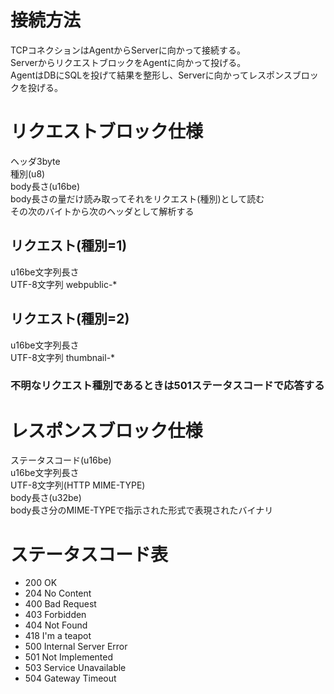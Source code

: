 # 接続方法
TCPコネクションはAgentからServerに向かって接続する。  
ServerからリクエストブロックをAgentに向かって投げる。  
AgentはDBにSQLを投げて結果を整形し、Serverに向かってレスポンスブロックを投げる。  

# リクエストブロック仕様
ヘッダ3byte  
種別(u8)  
body長さ(u16be)  
body長さの量だけ読み取ってそれをリクエスト(種別)として読む  
その次のバイトから次のヘッダとして解析する  

## リクエスト(種別=1)
u16be文字列長さ  
UTF-8文字列 webpublic-*  

## リクエスト(種別=2)
u16be文字列長さ  
UTF-8文字列 thumbnail-*  

### 不明なリクエスト種別であるときは501ステータスコードで応答する

# レスポンスブロック仕様
ステータスコード(u16be)  
u16be文字列長さ  
UTF-8文字列(HTTP MIME-TYPE)  
body長さ(u32be)  
body長さ分のMIME-TYPEで指示された形式で表現されたバイナリ  

# ステータスコード表
* 200 OK
* 204 No Content
* 400 Bad Request
* 403 Forbidden
* 404 Not Found
* 418 I'm a teapot
* 500 Internal Server Error
* 501 Not Implemented
* 503 Service Unavailable
* 504 Gateway Timeout
